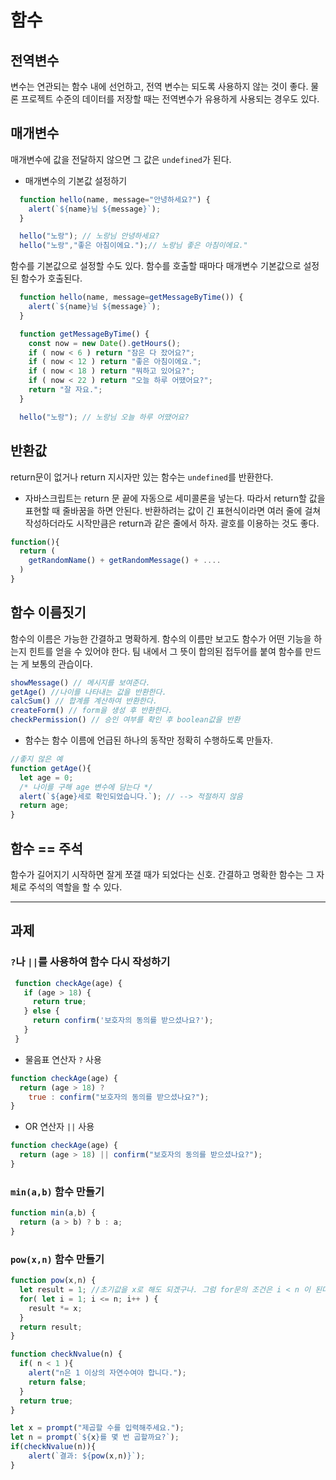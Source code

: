 # 함수

## 전역변수
변수는 연관되는 함수 내에 선언하고, 전역 변수는 되도록 사용하지 않는 것이 좋다. 물론 프로젝트 수준의 데이터를 저장할 때는 전역변수가 유용하게 사용되는 경우도 있다.


## 매개변수
매개변수에 값을 전달하지 않으면 그 값은 `undefined`가 된다.

- 매개변수의 기본값 설정하기
```javascript
  function hello(name, message="안녕하세요?") {
    alert(`${name}님 ${message}`);
  }

  hello("노랑"); // 노랑님 안녕하세요?
  hello("노랑","좋은 아침이에요.");// 노랑님 좋은 아침이에요."
```
함수를 기본값으로 설정할 수도 있다. 함수를 호출할 때마다 매개변수 기본값으로 설정된 함수가 호출된다.
```javascript
  function hello(name, message=getMessageByTime()) {
    alert(`${name}님 ${message}`);
  }

  function getMessageByTime() {
    const now = new Date().getHours();
    if ( now < 6 ) return "잠은 다 잤어요?";
    if ( now < 12 ) return "좋은 아침이에요.";
    if ( now < 18 ) return "뭐하고 있어요?";
    if ( now < 22 ) return "오늘 하루 어땠어요?";
    return "잘 자요."; 
  }

  hello("노랑"); // 노랑님 오늘 하루 어땠어요?
  ```

  ## 반환값
  return문이 없거나 return 지시자만 있는 함수는 `undefined`를 반환한다.

  - 자바스크립트는 return 문 끝에 자동으로 세미콜론을 넣는다. 따라서 return할 값을 표현할 때 줄바꿈을 하면 안된다. 반환하려는 값이 긴 표현식이라면 여러 줄에 걸쳐 작성하더라도 시작만큼은 return과 같은 줄에서 하자. 괄호를 이용하는 것도 좋다.
  ```javascript
  function(){
    return (
      getRandomName() + getRandomMessage() + ....
    )
  }
  ```

  ## 함수 이름짓기
  함수의 이름은 가능한 간결하고 명확하게. 함수의 이름만 보고도 함수가 어떤 기능을 하는지 힌트를 얻을 수 있어야 한다.
  팀 내에서 그 뜻이 합의된 접두어를 붙여 함수를 만드는 게 보통의 관습이다.
  ```javascript
  showMessage() // 메시지를 보여준다.
  getAge() //나이를 나타내는 값을 반환한다.
  calcSum() // 합계를 계산하여 반환한다.
  createForm() // form을 생성 후 반환한다.
  checkPermission() // 승인 여부를 확인 후 boolean값을 반환
  ``` 

  - 함수는 함수 이름에 언급된 하나의 동작만 정확히 수행하도록 만들자.
  ```javascript
  //좋지 않은 예
  function getAge(){
    let age = 0;
    /* 나이를 구해 age 변수에 담는다 */
    alert(`${age}세로 확인되었습니다.`); // --> 적절하지 않음
    return age;
  }
  ```

  ## 함수 == 주석
  함수가 길어지기 시작하면 잘게 쪼갤 때가 되었다는 신호. 간결하고 명확한 함수는 그 자체로 주석의 역할을 할 수 있다.


  ---

  ## 과제

  ### `?`나 `||`를 사용하여 함수 다시 작성하기

  ```javascript
   function checkAge(age) {
     if (age > 18) {
       return true;
     } else {
       return confirm('보호자의 동의를 받으셨나요?');
     }
   }
  ```
  - 물음표 연산자 `?` 사용
  ```javascript
  function checkAge(age) {
    return (age > 18) ? 
      true : confirm("보호자의 동의를 받으셨나요?");
  }
  ```

  - OR 연산자 `||` 사용
  ```javascript
  function checkAge(age) {
    return (age > 18) || confirm("보호자의 동의를 받으셨나요?");
  }
  ```

  ### `min(a,b)` 함수 만들기
  ```javascript
  function min(a,b) {
    return (a > b) ? b : a;
  }
  ```

  ### `pow(x,n)` 함수 만들기
  ```javascript
  function pow(x,n) {
    let result = 1; //초기값을 x로 해도 되겠구나. 그럼 for문의 조건은 i < n 이 된다.)
    for( let i = 1; i <= n; i++ ) {
      result *= x;
    } 
    return result;
  }

  function checkNvalue(n) {
    if( n < 1 ){
      alert("n은 1 이상의 자연수여야 합니다.");
      return false;
    }
    return true;
  }
  
  let x = prompt("제곱할 수를 입력해주세요.");
  let n = prompt(`${x}를 몇 번 곱할까요?`);
  if(checkNvalue(n)){
      alert(`결과: ${pow(x,n)}`);
  }

  ```